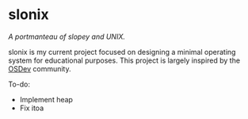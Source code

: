 # slonix

*A portmanteau of slopey and UNIX.*

slonix is my current project focused on designing a minimal operating system for educational purposes. This project is largely inspired by the [OSDev](https://wiki.osdev.org/Main_Page) community.

To-do:
- Implement heap
- Fix itoa
